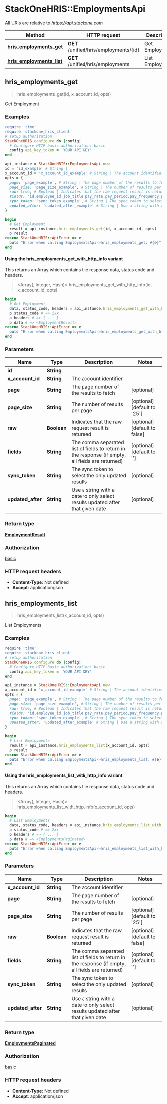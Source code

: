 # StackOneHRIS::EmploymentsApi

All URIs are relative to *https://api.stackone.com*

| Method | HTTP request | Description |
| ------ | ------------ | ----------- |
| [**hris_employments_get**](EmploymentsApi.md#hris_employments_get) | **GET** /unified/hris/employments/{id} | Get Employment |
| [**hris_employments_list**](EmploymentsApi.md#hris_employments_list) | **GET** /unified/hris/employments | List Employments |


## hris_employments_get

> <EmploymentResult> hris_employments_get(id, x_account_id, opts)

Get Employment

### Examples

```ruby
require 'time'
require 'stackone_hris_client'
# setup authorization
StackOneHRIS.configure do |config|
  # Configure HTTP basic authorization: basic
  config.api_key_token = 'YOUR API KEY'
end

api_instance = StackOneHRIS::EmploymentsApi.new
id = 'id_example' # String | 
x_account_id = 'x_account_id_example' # String | The account identifier
opts = {
  page: 'page_example', # String | The page number of the results to fetch
  page_size: 'page_size_example', # String | The number of results per page
  raw: true, # Boolean | Indicates that the raw request result is returned
  fields: 'id,employee_id,job_title,pay_rate,pay_period,pay_frequency,pay_currency,effective_date,employment_type', # String | The comma separated list of fields to return in the response (if empty, all fields are returned)
  sync_token: 'sync_token_example', # String | The sync token to select the only updated results
  updated_after: 'updated_after_example' # String | Use a string with a date to only select results updated after that given date
}

begin
  # Get Employment
  result = api_instance.hris_employments_get(id, x_account_id, opts)
  p result
rescue StackOneHRIS::ApiError => e
  puts "Error when calling EmploymentsApi->hris_employments_get: #{e}"
end
```

#### Using the hris_employments_get_with_http_info variant

This returns an Array which contains the response data, status code and headers.

> <Array(<EmploymentResult>, Integer, Hash)> hris_employments_get_with_http_info(id, x_account_id, opts)

```ruby
begin
  # Get Employment
  data, status_code, headers = api_instance.hris_employments_get_with_http_info(id, x_account_id, opts)
  p status_code # => 2xx
  p headers # => { ... }
  p data # => <EmploymentResult>
rescue StackOneHRIS::ApiError => e
  puts "Error when calling EmploymentsApi->hris_employments_get_with_http_info: #{e}"
end
```

### Parameters

| Name | Type | Description | Notes |
| ---- | ---- | ----------- | ----- |
| **id** | **String** |  |  |
| **x_account_id** | **String** | The account identifier |  |
| **page** | **String** | The page number of the results to fetch | [optional] |
| **page_size** | **String** | The number of results per page | [optional][default to &#39;25&#39;] |
| **raw** | **Boolean** | Indicates that the raw request result is returned | [optional][default to false] |
| **fields** | **String** | The comma separated list of fields to return in the response (if empty, all fields are returned) | [optional][default to &#39;&#39;] |
| **sync_token** | **String** | The sync token to select the only updated results | [optional] |
| **updated_after** | **String** | Use a string with a date to only select results updated after that given date | [optional] |

### Return type

[**EmploymentResult**](EmploymentResult.md)

### Authorization

[basic](../README.md#basic)

### HTTP request headers

- **Content-Type**: Not defined
- **Accept**: application/json


## hris_employments_list

> <EmploymentsPaginated> hris_employments_list(x_account_id, opts)

List Employments

### Examples

```ruby
require 'time'
require 'stackone_hris_client'
# setup authorization
StackOneHRIS.configure do |config|
  # Configure HTTP basic authorization: basic
  config.api_key_token = 'YOUR API KEY'
end

api_instance = StackOneHRIS::EmploymentsApi.new
x_account_id = 'x_account_id_example' # String | The account identifier
opts = {
  page: 'page_example', # String | The page number of the results to fetch
  page_size: 'page_size_example', # String | The number of results per page
  raw: true, # Boolean | Indicates that the raw request result is returned
  fields: 'id,employee_id,job_title,pay_rate,pay_period,pay_frequency,pay_currency,effective_date,employment_type', # String | The comma separated list of fields to return in the response (if empty, all fields are returned)
  sync_token: 'sync_token_example', # String | The sync token to select the only updated results
  updated_after: 'updated_after_example' # String | Use a string with a date to only select results updated after that given date
}

begin
  # List Employments
  result = api_instance.hris_employments_list(x_account_id, opts)
  p result
rescue StackOneHRIS::ApiError => e
  puts "Error when calling EmploymentsApi->hris_employments_list: #{e}"
end
```

#### Using the hris_employments_list_with_http_info variant

This returns an Array which contains the response data, status code and headers.

> <Array(<EmploymentsPaginated>, Integer, Hash)> hris_employments_list_with_http_info(x_account_id, opts)

```ruby
begin
  # List Employments
  data, status_code, headers = api_instance.hris_employments_list_with_http_info(x_account_id, opts)
  p status_code # => 2xx
  p headers # => { ... }
  p data # => <EmploymentsPaginated>
rescue StackOneHRIS::ApiError => e
  puts "Error when calling EmploymentsApi->hris_employments_list_with_http_info: #{e}"
end
```

### Parameters

| Name | Type | Description | Notes |
| ---- | ---- | ----------- | ----- |
| **x_account_id** | **String** | The account identifier |  |
| **page** | **String** | The page number of the results to fetch | [optional] |
| **page_size** | **String** | The number of results per page | [optional][default to &#39;25&#39;] |
| **raw** | **Boolean** | Indicates that the raw request result is returned | [optional][default to false] |
| **fields** | **String** | The comma separated list of fields to return in the response (if empty, all fields are returned) | [optional][default to &#39;&#39;] |
| **sync_token** | **String** | The sync token to select the only updated results | [optional] |
| **updated_after** | **String** | Use a string with a date to only select results updated after that given date | [optional] |

### Return type

[**EmploymentsPaginated**](EmploymentsPaginated.md)

### Authorization

[basic](../README.md#basic)

### HTTP request headers

- **Content-Type**: Not defined
- **Accept**: application/json

